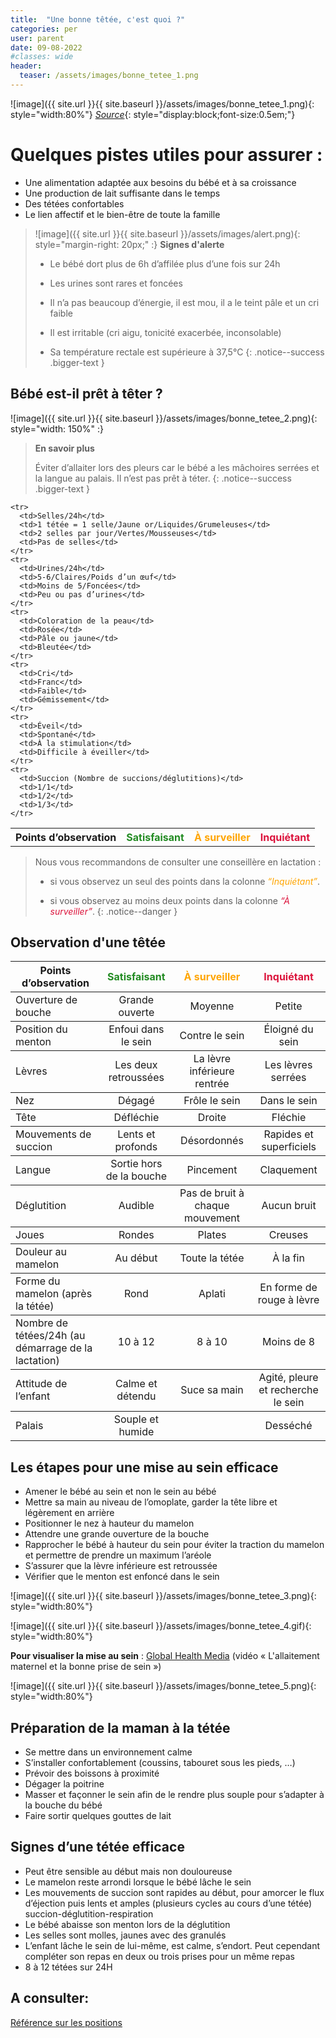 ```yaml
---
title:  "Une bonne têtée, c'est quoi ?"
categories: per
user: parent
date: 09-08-2022
#classes: wide
header:
  teaser: /assets/images/bonne_tetee_1.png
---
```


![image]({{ site.url }}{{ site.baseurl }}/assets/images/bonne_tetee_1.png){: style="width:80%"}
*[Source](https://www.health.belgium.be/sites/default/files/uploads/fields/fpshealththemefile/brocsstexbrcfam.pdf)*{: style="display:block;font-size:0.5em;"}

# Quelques pistes utiles pour assurer :
- Une alimentation adaptée aux besoins du bébé et à sa croissance 
- Une production de lait suffisante dans le temps 
- Des tétées confortables 
- Le lien affectif et le bien-être de toute la famille 

>  ![image]({{ site.url }}{{ site.baseurl }}/assets/images/alert.png){: style="margin-right: 20px;" :} **Signes d'alerte**
>
>   - Le bébé dort plus de 6h d’affilée plus d’une fois sur 24h 
>
>   - Les urines sont rares et foncées 
>
>   - Il n’a pas beaucoup d’énergie, il est mou, il a le teint pâle et un cri faible 
>
>   - Il est irritable (cri aigu, tonicité exacerbée, inconsolable) 
>
>   - Sa température rectale est supérieure à 37,5°C 
{: .notice--success .bigger-text }


## Bébé est-il prêt à têter ?

![image]({{ site.url }}{{ site.baseurl }}/assets/images/bonne_tetee_2.png){: style="width: 150%" :}


>**En savoir plus**
>
>Éviter d’allaiter lors des pleurs car le bébé a les mâchoires serrées et la langue au palais. Il n’est pas prêt à téter.
{: .notice--success .bigger-text }




<table class="colored-table">
  <tbody>
    <tr>
      <th>Points d’observation</th>
      <th class="text-green">Satisfaisant</th>
      <th class="text-yellow">À surveiller</th>
      <th class="text-red">Inquiétant</th>
    </tr>

    <tr>
      <td>Selles/24h</td>
      <td>1 tétée = 1 selle/Jaune or/Liquides/Grumeleuses</td>
      <td>2 selles par jour/Vertes/Mousseuses</td>
      <td>Pas de selles</td>
    </tr>
    <tr>
      <td>Urines/24h</td>
      <td>5-6/Claires/Poids d’un œuf</td>
      <td>Moins de 5/Foncées</td>
      <td>Peu ou pas d’urines</td>
    </tr>
    <tr>
      <td>Coloration de la peau</td>
      <td>Rosée</td>
      <td>Pâle ou jaune</td>
      <td>Bleutée</td>
    </tr>
    <tr>
      <td>Cri</td>
      <td>Franc</td>
      <td>Faible</td>
      <td>Gémissement</td>
    </tr>
    <tr>
      <td>Éveil</td>
      <td>Spontané</td>
      <td>À la stimulation</td>
      <td>Difficile à éveiller</td>
    </tr>
    <tr>
      <td>Succion (Nombre de succions/déglutitions)</td>
      <td>1/1</td>
      <td>1/2</td>
      <td>1/3</td>
    </tr>
  </tbody>
</table>

> <i class="fas fa-exclamation-triangle"></i> Nous vous recommandons de consulter une conseillère en lactation :
>
> - si vous observez un seul des points dans la colonne <em class="text-yellow">“Inquiétant”</em>.
>
>- si vous observez au moins deux points dans la colonne <em class="text-red">“À surveiller”</em>.
{: .notice--danger }


## Observation d'une têtée

<table class="colored-table">
  <tbody>
    <tr>
      <th>Points d’observation</th>
      <th class="text-green">Satisfaisant</th>
      <th class="text-yellow">À surveiller</th>
      <th class="text-red">Inquiétant</th>
    </tr>
    <tr>
      <td>Ouverture de bouche</td>
      <td>Grande ouverte</td>
      <td>Moyenne</td>
      <td>Petite</td>
    </tr>
    <tr>
      <td>Position du menton</td>
      <td>Enfoui dans le sein</td>
      <td>Contre le sein</td>
      <td>Éloigné du sein</td>
    </tr>
    <tr>
      <td>Lèvres</td>
      <td>Les deux retroussées</td>
      <td>La lèvre inférieure rentrée</td>
      <td>Les lèvres serrées</td>
    </tr>
    <tr>
      <td>Nez</td>
      <td>Dégagé</td>
      <td>Frôle le sein</td>
      <td>Dans le sein</td>
    </tr>
    <tr>
      <td>Tête</td>
      <td>Défléchie</td>
      <td>Droite</td>
      <td>Fléchie</td>
    </tr>
    <tr>
      <td>Mouvements de succion</td>
      <td>Lents et profonds</td>
      <td>Désordonnés</td>
      <td>Rapides et superficiels</td>
    </tr>
    <tr>
      <td>Langue</td>
      <td>Sortie hors de la bouche</td>
      <td>Pincement</td>
      <td>Claquement</td>
    </tr>
    <tr>
      <td>Déglutition</td>
      <td>Audible</td>
      <td>Pas de bruit à chaque mouvement</td>
      <td>Aucun bruit</td>
    </tr>
    <tr>
      <td>Joues</td>
      <td>Rondes</td>
      <td>Plates</td>
      <td>Creuses</td>
    </tr>
    <tr>
      <td>Douleur au mamelon</td>
      <td>Au début</td>
      <td>Toute la tétée</td>
      <td>À la fin</td>
    </tr>
    <tr>
      <td>Forme du mamelon (après la tétée)</td>
      <td>Rond</td>
      <td>Aplati</td>
      <td>En forme de rouge à lèvre</td>
    </tr>
    <tr>
      <td>Nombre de tétées/24h (au démarrage de la lactation)</td>
      <td>10 à 12</td>
      <td>8 à 10</td>
      <td>Moins de 8</td>
    </tr>
    <tr>
      <td>Attitude de l’enfant</td>
      <td>Calme et détendu</td>
      <td>Suce sa main</td>
      <td>Agité, pleure et recherche le sein</td>
    </tr>
    <tr>
      <td>Palais</td>
      <td>Souple et humide</td>
      <td> </td>
      <td>Desséché</td>
    </tr>
  </tbody>
</table>



## Les étapes pour une mise au sein efficace

- Amener le bébé au sein et non le sein au bébé 
- Mettre sa main au niveau de l’omoplate, garder la tête libre et légèrement en arrière 
- Positionner le nez à hauteur du mamelon
- Attendre une grande ouverture de la bouche 
- Rapprocher le bébé à hauteur du sein pour éviter la traction du mamelon et permettre de prendre un maximum l’aréole
- S’assurer que la lèvre inférieure est retroussée 
- Vérifier que le menton est enfoncé dans le sein 

![image]({{ site.url }}{{ site.baseurl }}/assets/images/bonne_tetee_3.png){: style="width:80%"}

![image]({{ site.url }}{{ site.baseurl }}/assets/images/bonne_tetee_4.gif){: style="width:80%"}

**Pour visualiser la mise au sein** : [Global Health Media](https://globalhealthmedia.org/videos/videos-french/)
(vidéo « L'allaitement maternel et la bonne prise de sein »)

![image]({{ site.url }}{{ site.baseurl }}/assets/images/bonne_tetee_5.png){: style="width:80%"}

## Préparation de la maman à la tétée 

- Se mettre dans un environnement calme 
- S’installer confortablement (coussins, tabouret sous les pieds, …) 
- Prévoir des boissons à proximité 
- Dégager la poitrine 
- Masser et façonner le sein afin de le rendre plus souple pour s’adapter à la bouche du bébé 
- Faire sortir quelques gouttes de lait 

## Signes d’une tétée efficace 

- Peut être sensible au début mais non douloureuse 
- Le mamelon reste arrondi lorsque le bébé lâche le sein 
- Les mouvements de succion sont rapides au début, pour amorcer le flux d’éjection puis lents et amples (plusieurs cycles au cours d’une tétée) succion-déglutition-respiration 
- Le bébé abaisse son menton lors de la déglutition 
- Les selles sont molles, jaunes avec des granulés 
- L’enfant lâche le sein de lui-même, est calme, s’endort. Peut cependant compléter son repas en deux ou trois prises pour un même repas 
- 8 à 12 tétées sur 24H 


## A consulter: 

[Référence sur les positions](https://www.sikana.tv/fr/health/learn-the-basics-of-breastfeeding/allaiter-en-position-ballon-de-rugby)

<style>
.colored-table tr {
border-bottom: 1px solid;
}
.colored-table td:nth-of-type(1n+2),
.colored-table th:nth-of-type(1n+2){
text-align: center;
}


<!-- .colored-table th:nth-of-type(2),  -->
<!-- .colored-table td:nth-of-type(2) { -->
<!-- background-color: DarkSeaGreen; -->
<!-- } -->
<!-- .colored-table th:nth-of-type(3),  -->
<!-- .colored-table td:nth-of-type(3) { -->
<!-- background-color: PaleGoldenRod; -->
<!-- } -->
<!-- .colored-table th:nth-of-type(4),  -->
<!-- .colored-table td:nth-of-type(4) { -->
<!-- background-color: LightCoral; -->
<!-- } -->

.text-green {
color: ForestGreen;
}
.text-yellow {
color: orange;
}
.text-red {
color: Crimson;
}


.bigger-text {
font-size: 1em !important;
}

</style>
